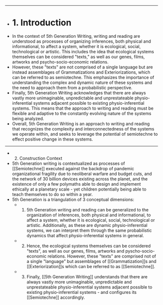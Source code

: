 - ---
- # 1. Introduction
- In the context of 5th Generation Writing, writing and reading are understood as processes of organizing inferences, both physical and informational, to affect a system, whether it is ecological, social, technological or artistic. This includes the idea that ecological systems themselves can be considered "texts," as well as our genes, films, artworks and psycho-socio-economic relations.
- However, these "texts" are not comprised of a single language but are instead assemblages of Grammatizations and Exteriorizations, which can be referred to as semiotechne. This emphasizes the importance of understanding the complex and dynamic nature of these systems and the need to approach them from a probabilistic perspective.
- Finally, 5th Generation Writing acknowledges that there are always vastly more unimaginable, unpredictable and unprestateable physio-inferential systems adjacent possible to existing physio-inferential systems. This means that the approach to writing and reading must be flexible and adaptive to the constantly evolving nature of the systems being analyzed.
- Overall, 5th Generation Writing is an approach to writing and reading that recognizes the complexity and interconnectedness of the systems we operate within, and seeks to leverage the potential of semiotechne to effect positive change in these systems.
- ---
- 2. Construction Context
- 5th Generation writing is contextualized as processes of [[Semiotechne]] executed against the backdrop of pandemic organizational fragility due to neoliberal warfare and budget cuts, and the network of 30 billion devices existing across the planet, and the existence of only a few polymaths able to design and implement ethically at a planetary scale - yet children potentially being able to teach themselves to do so within a year.
- 5th Generation is a triangulation of 3 conceptual dimensions:
	- 1. 5th Generation writing and reading can be generalized to the organization of inferences, both physical and informational, to affect a system, whether it is ecological, social, technological or artistic. Additionally, as these are dynamic physio-inferential systems, we can interpret them through the same probabilistic dynamics that affect physio-inferential systems in general.
	- 2. Hence, the ecological systems themselves can be considered "texts", as well as our genes, films, artworks and pyscho-socio-economic relations. However, these "texts" are comprised not of a single "language" but assemblages of [[Grammatization]]s and [[Exteriorization]]s which can be referred to as [[Semiotechne]].
	- 3. Finally, [[5th Generation Writing]] understands that there are always vastly more unimaginable, unpredictable and unprestateable physio-inferential systems adjacent possible to existing physio-inferential systems - and configures its [[Semiotechne]] accordingly.